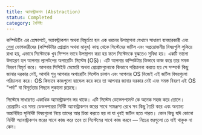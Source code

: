 ```yaml
---
title: অ্যাবস্ট্রাকশন (Abstraction)
status: Completed
category: বৈশিষ্ট্য
---
```



কম্পিউটিং এর প্রেক্ষাপটে, অ্যাবস্ট্রাকশন অথবা বিমূর্ততা হল এক ধরনের উপস্থাপনা যেখানে সাধারণ ব্যবহারকারী এবং [সেবা](https://glossary.cncf.io/service/) ভোগকারীদের (কম্পিউটার প্রোগ্রাম অথবা মানুষ) কাছ থেকে সিস্টেমের জটিল এবং অপ্রয়োজনীয় বিষয়গুলি লুকিয়ে রাখা হয়, এভাবে সিস্টেমকে খুব সিম্পল ভাবে উপস্থাপন করা হয় ফলে সিস্টেমকে বুঝতেও সুবিধা হয়। একটি ভালো উদাহরণ হল আপনার ল্যাপটপের অপারেটিং সিস্টেম (OS)। এটি আপনার কম্পিউটার কিভাবে কাজ করে তার সমস্ত বিবরণ বিমূর্ত করে। আপনার সিপিইউ মেমোরি অথবা প্রোগ্রামগুলোকে কিভাবে পরিচালনা করতে হয় সে সম্পর্কে কিছু জানার দরকার নেই, আপনি শুধু আপনার অপারেটিং সিস্টেম চালান এবং আপনার OS নিজেই এই জটিল বিষয়গুলো পরিচালনা করে। OS কিভাবে কাজগুলো হ্যান্ডেল করে করে তা আপনার জানার দরকার নেই এবং সমস্ত বিবরণ এই OS "পর্দা" বা বিমূর্ততার পিছনে লুকানো রয়েছে।

সিস্টেমে সাধারণত একাধিক অ্যাবস্ট্রাকশন স্তর থাকে। এটি সিস্টেম ডেভেলপমেন্ট কে অনেক সহজ করে তোলে। প্রোগ্রামিং এর সময় ডেভলপাররা নির্দিষ্ট অ্যাবস্ট্রাকশন স্তরের সাথে সামঞ্জস্য রেখে সব কিছু তৈরি করে এবং অন্যান্য অন্তর্নিহিত সুনির্দিষ্ট বিষয়গুলো নিয়ে তাদের আর চিন্তা করতে হয় না যা খুবই জটিল হতে পারত। কোন কিছু যদি কোনো নির্দিষ্ট অ্যাবস্ট্রাকশন স্তরের সাথে কাজ করে তবে তা সিস্টেমের সাথে কাজ করবে — নিচের স্তরগুলো তে যাই থাকুক না কেন।



